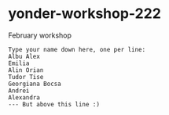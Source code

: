 # yonder-workshop-222
February workshop
```
Type your name down here, one per line:
Albu Alex
Emilia
Alin Orian
Tudor Tise
Georgiana Bocsa
Andrei
Alexandra 
--- But above this line :)
